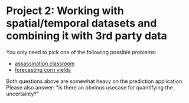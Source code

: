 # Project 2: Working with spatial/temporal datasets and combining it with 3rd party data 

You only need to pick one of the following possible problems:
- [assassination classroom](../../../usecases_data/gps_assasination)
- [forecasting corn yields](../../../usecases_data/forecast_corn_yield)

Both questions above are somewhat heavy on the prediction application. Please also answer: "is there an obvious usecase for quantifying the uncertainty?"

